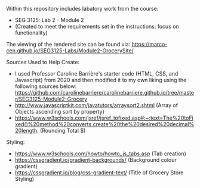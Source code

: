 Within this repository includes labatory work from the course: 
- SEG 3125: Lab 2 - Module 2
- (Created to meet the requirements set in the instructions: focus on functionality)

The viewing of the rendered site can be found via: 
https://marco-cen.github.io/SEG3125-Labs/Module2-GrocerySite/

Sources Used to Help Create:
- I used Professor Caroline Barrière's starter code (HTML, CSS, and Javascript) from 2020 and then modified it to my own liking using the following sources below: https://github.com/carolinebarriere/carolinebarriere.github.io/tree/master/SEG3125-Module2-Grocery
- http://www.javascriptkit.com/javatutors/arraysort2.shtml  (Array of Objects ascending sort by property)
- https://www.w3schools.com/jsref/jsref_tofixed.asp#:~:text=The%20toFixed()%20method%20converts,create%20the%20desired%20decimal%20length. (Rounding Total $)

Styling:
- https://www.w3schools.com/howto/howto_js_tabs.asp (Tab creation)
- https://cssgradient.io/gradient-backgrounds/ (Background colour gradient)
- https://cssgradient.io/blog/css-gradient-text/ (Title of Grocery Store Styling)
